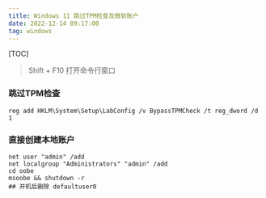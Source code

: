 ```yaml
---
title: Windows 11 跳过TPM检查及微软账户
date: 2022-12-14 09:17:00
tag: windows
---
```

[TOC]

> Shift + F10 打开命令行窗口

### 跳过TPM检查

```text
reg add HKLM\System\Setup\LabConfig /v BypassTPMCheck /t reg_dword /d 1
```

### 直接创建本地账户

```shell
net user "admin" /add
net localgroup "Administrators" "admin" /add
cd oobe
msoobe && shutdown -r
## 开机后删除 defaultuser0
```

